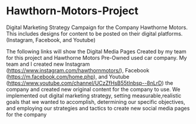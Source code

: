 # Hawthorn-Motors-Project
Digital Marketing Strategy Campaign for the Company Hawthorne Motors. 
This includes designs for content to be posted on their digital platforms. (Instagram, Facebook, and Youtube)

The following links will show the Digital Media Pages Created by my team for this project and Hawthorne Motors Pre-Owned used car company. 
My team and I created new Instagram (https://www.instagram.com/hawthornmotors/), 
Facebook (https://m.facebook.com/home.php), 
and Youtube (https://www.youtube.com/channel/UCzZfHsB55tInbsp--8nLrD)
the company and created new original content for the company to use.
We implemented out digital marketing strategy, setting measurable,realistic goals that we wanted to accomplish, determining our specific objectives, and employing our strategies and tactics to create new social media pages for the company
